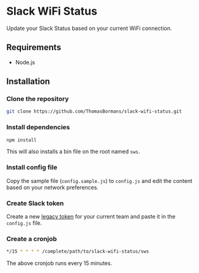 # Slack WiFi Status #

Update your Slack Status based on your current WiFi connection.

## Requirements ##

* Node.js

## Installation ##

### Clone the repository ###

```sh
git clone https://github.com/ThomasBormans/slack-wifi-status.git
```

### Install dependencies ###

```sh
npm install
```

This will also installs a bin file on the root named `sws`.

### Install config file ###

Copy the sample file (`config.sample.js`) to `config.js` and edit the content based on your network preferences.

### Create Slack token ###

Create a new [legacy token](https://api.slack.com/custom-integrations/legacy-tokens) for your current team and paste it in the `config.js` file.

### Create a cronjob ###

```sh
*/15 * * * * /complete/path/to/slack-wifi-status/sws
```
The above cronjob runs every 15 minutes.
